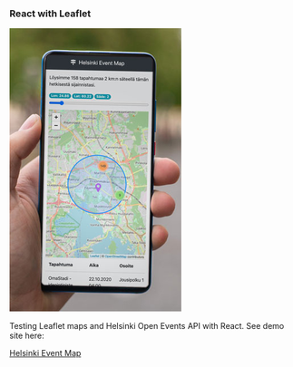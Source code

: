 ### React with Leaflet

![LeafletMap Design](docs/EventMap.jpg)

Testing Leaflet maps and Helsinki Open Events API with React. See demo site here:

[Helsinki Event Map](https://eventsmapreactleaflet.firebaseapp.com/)
